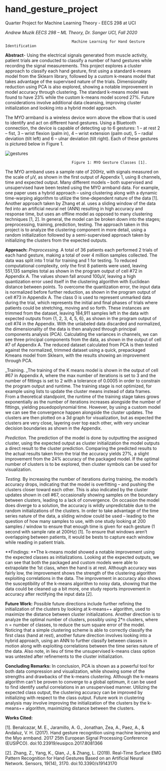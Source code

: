# hand_gesture_project
Quarter Project for Machine Learning Theory - EECS 298 at UCI

_Andrew Muzik
EECS 298 – ML Theory, Dr. Sanger
UCI, Fall 2020_

                                  Machine Learning for Hand Gesture Identification

**Abstract**- Using the electrical signals generated from muscle activity, patient trials are conducted to classify a number of
hand gestures while recording the signal measurements. This project explores a cluster approach to classify each hand
gesture, first using a standard k-means model from the Sklearn library, followed by a custom k-means model that takes
advantage of the supervised nature of the trials. Dimensionality reduction using PCA is also explored, showing a notable
improvement in model accuracy through clustering. The standard k-means model was found to have 23% while the
custom k-means model scored 27%. Future considerations involve additional data cleansing, improving cluster
initialization and looking into a hybrid model approach. 

The MYO armband is a wireless device worn above the elbow that is used to identify and act on different hand gestures.
Using a Bluetooth connection, the device is capable of detecting up to 6 gestures: 1 – at rest 2 – fist, 3 – wrist flexion
(palm in), 4 – wrist extension (palm out), 5 – radial deviation (tilt left) and 6 – ulnar deviation (tilt right). Each of these
gestures is pictured below in Figure 1.


![gestures](https://user-images.githubusercontent.com/22182524/109402992-49873480-790f-11eb-8bbf-811daf5535b1.JPG)

                                  Figure 1: MYO Gesture Classes [1].

The MYO armband uses a sample rate of 200Hz, with signals measured on the scale of µV, as shown in the first output of
Appendix 1, using 8 channels, time and expected output. Many different models – both supervised and unsupervised
have been tested using the MYO armband data. For example, one paper uses a hybrid approach – using clustering along
with a dynamic time-warping algorithm to utilize the time-dependent nature of the data [1]. Another approach taken by
Zhang et al. uses a sliding window of the data fed into an artificial neural net (ANN) resulting in high accuracy and
response time, but uses an offline model as opposed to many clustering techniques [1, 2]. In general, the model can be
broken down into the stages; preprocessing, training, prediction, testing. The approach taken in this project is to analyze
the clustering component in more detail, using a random initialization followed by a semi-supervised approach taken by
initializing the clusters from the expected outputs. 

**Approach:**
_Preprocessing._ A total of 36 patients each performed 2 trials of each hand gesture, making a total of over 4 million
samples collected. The data was split into 1 trial for training and 1 for testing. To reduced computational complexity,
only the first 8 patients were used, leaving 551,135 samples total as shown in the program output of cell #72 in
Appendix A. The values shown fall around 100µV, leaving a high quantization error used itself in the clustering algorithm
with Euclidean distance between points. To overcome the quantization error, the input data is normalized before further
reduction, as shown in the program output of cell #73 in Appendix A. The class 0 is used to represent unmarked data
during the trial, which represents the initial and final phases of trials where patients could be stretching, moving and so
forth. These instances are trimmed from the dataset, leaving 184,911 samples left in the data with expected outputs
from {1, 2, 3, 4, 5, 6}, as shown in the program output of cell #74 in the Appendix.  With the unlabeled data discarded and normalized, the dimensionality of the data is then analyzed through principal components analysis (PCA). Calculating the variances in channels, we can see three principal components from the data,
as shown in the output of cell #7 of Appendix A. The reduced dataset calculated from PCA is then tested against the
normalized, trimmed dataset using a quick, prepackaged Kmeans model from Sklearn, with the results showing an
improvement through PCA.

_Training. _The training of the K means model is shown in the output of cell #67 in Appendix A, where the max number of
iterations is set to 3 and the number of fittings is set to 2 with a tolerance of 0.0005 in order to constrain the program
output and runtime. The training stage is not optimized, for example using lists to update the cluster means instead of
data frames. From a theoretical standpoint, the runtime of the training stage takes grows exponentially as the number
of iterations increases alongside the number of fittings, yielding psuedopolynomial time. However, by using a custom
model we can see the convergence happen alongside the cluster updates. The clusters are then plotted on a 3d graph
for visualization, but as expected the clusters are very close, layering over top each other, with very unclear decision
boundaries as shown in the Appendix.

_Prediction._ The prediction of the model is done by outputting the assigned cluster, using the expected output as cluster
initialization the model outputs a direct result to the cluster prediction. Comparing the predicted results to the actual
results taken from the trial the accuracy yields 27%, a slight improvement from the 24% accuracy of the packaged
model. If the optimal number of clusters is to be explored, then cluster symbols can be used for visualization.

_Testing._ By increasing the number of iterations during training, the model’s accuracy drops, indicating that the model is
overfitting – and pushing the clusters closer toward each other. This is also indicated by the cluster updates shown in cell
#67, occasionally showing samples on the boundary between clusters, leading to a lack of convergence. On occasion the
model does diverge to a solution, the accuracy is wildly unpredictable due to the random initializations of the clusters. In
order to take advantage of the time series nature of the data, a sliding window could be used – leading to the question
of how many samples to use, with one study looking at 200 samples / window to ensure that enough time is given for
each gesture (1 second with sample rate at 200Hz) [1]. To ensure that windows aren’t overlapping between patients, it
would be bests to capture each window while reading in patient trials.

**Findings: **The k-means model showed a notable improvement using the expected classes as initializations. Looking at the
expected outputs, we can see that both the packaged and custom models were able to extrapolate the 1st class, when
the hand is at rest. Although accuracy was fairly low, the improvement shows the strength of the clustering algorithm
exploiting correlations in the data. The improvement in accuracy also shows the susceptibility of the k-means algorithm
to noisy data, showing that the data could be cleaned up a bit more, one study reports improvement in accuracy after
rectifying the input data [2].

**Future Work:** Possible future directions include further refining the initialization of the clusters by looking at k-means++
algorithm, used to maximize the distance between cluster initializations. Another direction is to analyze the optimal
number of clusters, possibly using 2*n clusters, where n = number of classes, to reduce the sum square error of the
model. Noticing that a simple clustering scheme is able to correctly classify the first class (hand at rest), another future
direction involves looking into a hybrid approach, using an ANN to further classify between classes in motion along with
exploiting correlations between the time series nature of the data. Also note, in lieu of time the unsupervised k-means
class option was untested after refinements to the cluster initialization.


**Concluding Remarks:**
In conclusion, PCA is shown as a powerful tool for both data compression and visualization, while showing some
of the strengths and drawbacks of the k-means clustering. Although the k-means algorithm can’t be proven to converge
to a global optimum, it can be used to find identify useful correlations in an unsupervised manner. Utilizing the expected
class output, the clustering accuracy can be improved by initializing with respect to the class output. Future work in
clustering analysis may involve improving the initialization of the clusters by the k-means++ algorithm, maximizing
distance between the clusters. 



**Works Cited:**

[1]. Benalcazar, M. E., Jaramillo, A. G., Jonathan, Zea, A., Paez, A., & Andaluz, V. H. (2017). Hand gesture
recognition using machine learning and the Myo armband. 2017 25th European Signal Processing
Conference (EUSIPCO). doi:10.23919/eusipco.2017.8081366

[2]. Zhang, Z., Yang, K., Qian, J., & Zhang, L. (2019). Real-Time Surface EMG Pattern Recognition for Hand
Gestures Based on an Artificial Neural Network. Sensors, 19(14), 3170. doi:10.3390/s19143170


